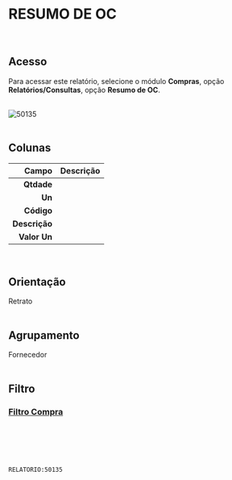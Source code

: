# RESUMO DE OC
<br>

## Acesso
Para acessar este relatório, selecione o módulo **Compras**, opção **Relatórios/Consultas**, opção **Resumo de OC**.
<br>
<br>

![50135](https://raw.githubusercontent.com/netforcews/docs-erp/master/relatorios/imagens/50135.png)
<br>
<br>

## Colunas
Campo | Descrição
--:|---
**Qtdade** | 
**Un** | 
**Código** | 
**Descrição** | 
**Valor Un** | 
<br>

## Orientação
Retrato   
<br>

## Agrupamento
Fornecedor   
<br>

## Filtro
### [Filtro Compra](/geral/filtro-compra.md)
<br>
<br>
<br>
<br>

```RELATORIO:50135```
